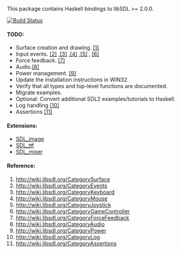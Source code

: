This package contains Haskell bindings to libSDL >= 2.0.0.

[![Build Status](https://travis-ci.org/Lemmih/hsSDL2.png)](https://travis-ci.org/Lemmih/hsSDL2)

#### TODO:

 - Surface creation and drawing. [[1]](#1)
 - Input events. [[2]](#2) ,[[3]](#3) ,[[4]](#4) ,[[5]](#5) , [[6]](#6)
 - Force feedback. [[7]](#7)
 - Audio.[[8]](#8)
 - Power management. [[9]](#9)
 - Update the installation instructions in WIN32.
 - Verify that all types and top-level functions are documented.
 - Migrate examples.
 - Optional: Convert additional SDL2 examples/tutorials to Haskell.
 - Log handling [[10]](#10)
 - Assertions [[11]](#11)

#### Extensions:

 - [SDL_image](https://github.com/jdeseno/hs-sdl2-image)
 - [SDL_ttf](https://github.com/osa1/hsSDL2-ttf/)
 - [SDL_mixer](https://github.com/jdeseno/hs-sdl2-mixer)

####  Reference:

1. <a id="1"></a>http://wiki.libsdl.org/CategorySurface
2. <a id="2"></a>http://wiki.libsdl.org/CategoryEvents
3. <a id="3"></a>http://wiki.libsdl.org/CategoryKeyboard
4. <a id="4"></a>http://wiki.libsdl.org/CategoryMouse
5. <a id="5"></a>http://wiki.libsdl.org/CategoryJoystick
6. <a id="6"></a>http://wiki.libsdl.org/CategoryGameController
7. <a id="7"></a>http://wiki.libsdl.org/CategoryForceFeedback
8. <a id="8"></a>http://wiki.libsdl.org/CategoryAudio
9. <a id="9"></a>http://wiki.libsdl.org/CategoryPower
10. <a id="10"></a>http://wiki.libsdl.org/CategoryLog
11. <a id="11"></a>http://wiki.libsdl.org/CategoryAssertions
